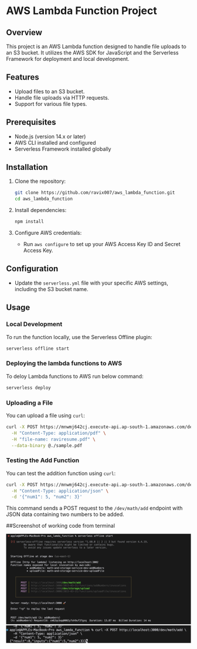 # AWS Lambda Function Project

## Overview

This project is an AWS Lambda function designed to handle file uploads to an S3 bucket. It utilizes the AWS SDK for JavaScript and the Serverless Framework for deployment and local development.

## Features

- Upload files to an S3 bucket.
- Handle file uploads via HTTP requests.
- Support for various file types.

## Prerequisites

- Node.js (version 14.x or later)
- AWS CLI installed and configured
- Serverless Framework installed globally

## Installation

1. Clone the repository:

   ```bash
   git clone https://github.com/ravix007/aws_lambda_function.git
   cd aws_lambda_function
   ```

2. Install dependencies:

   ```bash
   npm install
   ```

3. Configure AWS credentials:
   - Run `aws configure` to set up your AWS Access Key ID and Secret Access Key.

## Configuration

- Update the `serverless.yml` file with your specific AWS settings, including the S3 bucket name.

## Usage

### Local Development

To run the function locally, use the Serverless Offline plugin:

```bash
serverless offline start
```

### Deploying the lambda functions to AWS

To deloy Lambda functions to AWS run below command:

```bash
serverless deploy
```

### Uploading a File

You can upload a file using `curl`:

```bash
curl -X POST https://mnwmj642cj.execute-api.ap-south-1.amazonaws.com/dev/storage/upload \
  -H "Content-Type: application/pdf" \
  -H "file-name: raviresume.pdf" \
  --data-binary @./sample.pdf
```

### Testing the Add Function

You can test the addition function using `curl`:

```bash
curl -X POST https://mnwmj642cj.execute-api.ap-south-1.amazonaws.com/dev/math/add \
  -H "Content-Type: application/json" \
  -d '{"num1": 5, "num2": 3}'
```

This command sends a POST request to the `/dev/math/add` endpoint with JSON data containing two numbers to be added.

##Screenshot of working code from terminal

![alt text](image.png)
![alt text](image-1.png)

